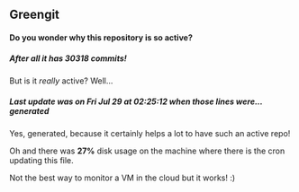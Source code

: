 ## Greengit

#### Do you wonder why this repository is so active?

##### After all it has 30318 commits!

But is it *really* active? Well...

##### Last update was on Fri Jul 29 at 02:25:12 when those lines were... generated

Yes, generated, because it certainly helps a lot to have such an active repo!

Oh and there was **27%** disk usage on the machine
where there is the cron updating this file.

Not the best way to monitor a VM in the cloud but it works! :)

